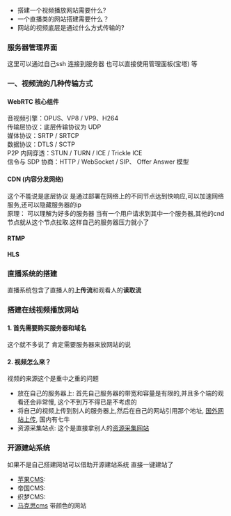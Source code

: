
* 搭建一个视频播放网站需要什么?
* 一个直播类的网站搭建需要什么？
* 网站的视频底层是通过什么方式传输的?

### 服务器管理界面
   这里可以通过自己ssh 连接到服务器 也可以直接使用管理面板(宝塔) 等

### 一、视频流的几种传输方式
   
   #### WebRTC 核心组件
   音视频引擎：OPUS、VP8 / VP9、H264  
   传输层协议：底层传输协议为 UDP  
   媒体协议：SRTP / SRTCP  
   数据协议：DTLS / SCTP  
   P2P 内网穿透：STUN / TURN / ICE / Trickle ICE  
   信令与 SDP 协商：HTTP / WebSocket / SIP、 Offer Answer 模型  
   
   
   #### CDN (内容分发网络)
   这个不能说是底层协议 是通过部署在网络上的不同节点达到快响应,可以加速网络服务,还可以隐藏服务器的ip  
   原理： 可以理解为好多的服务器 当有一个用户请求到其中一个服务器,其他的cnd节点就从这个节点拉取.这样自己的服务器压力就小了
   
   #### RTMP 
   
   #### HLS


### 直播系统的搭建
   直播系统包含了直播人的**上传流**和观看人的**读取流**
   
   
   

### 搭建在线视频播放网站
   #### 1. 首先需要购买服务器和域名 
   这个就不多说了 肯定需要服务器来放网站的说
   
   #### 2. 视频怎么来？
   视频的来源这个是重中之重的问题
   * 放在自己的服务器上: 首先自己服务器的带宽和容量是有限的,并且多个端的观看还会非常慢, 这个不到万不得已是不考虑的
   * 将自己的视频上传到别人的服务器上,然后在自己的网站引用那个地址, [国外网站上传](https://www.alliance4creativity.com/where-to-watch/), 国内有七牛
   * 资源采集站点: 这个是直接拿别人的[资源采集网站](https://14ysdg.com/archives/82)


### 开源建站系统
   如果不是自己搭建网站可以借助开源建站系统 直接一键建站了
   * [苹果CMS](http://www.maccms.com/down.html):     
   * 帝国CMS:
   * 织梦CMS:
   * [马克思cms](http://www.makesicms.com/)  带颜色的网站
   

   
   
   
   
   
   
   
   
   
   
   
   
   
   